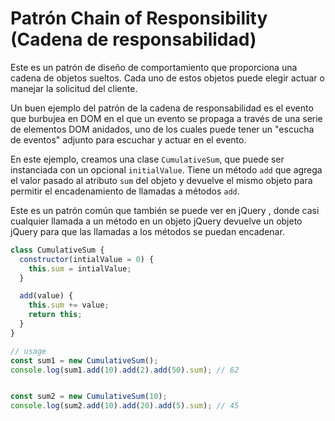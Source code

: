 # Patrón Chain of Responsibility (Cadena de responsabilidad)

Este es un patrón de diseño de comportamiento que proporciona una cadena de objetos sueltos. Cada uno de estos objetos puede elegir actuar o manejar la solicitud del cliente.

Un buen ejemplo del patrón de la cadena de responsabilidad es el evento que burbujea en DOM en el que un evento se propaga a través de una serie de elementos DOM anidados, uno de los cuales puede tener un "escucha de eventos" adjunto para escuchar y actuar en el evento.

En este ejemplo, creamos una clase `CumulativeSum`, que puede ser instanciada con un opcional `initialValue`. Tiene un método `add` que agrega el valor pasado al atributo `sum` del objeto y devuelve el mismo objeto para permitir el encadenamiento de llamadas a métodos `add`.

Este es un patrón común que también se puede ver en jQuery , donde casi cualquier llamada a un método en un objeto jQuery devuelve un objeto jQuery para que las llamadas a los métodos se puedan encadenar.

```javascript
class CumulativeSum {
  constructor(intialValue = 0) {
    this.sum = intialValue;
  }

  add(value) {
    this.sum += value;
    return this;
  }
}

// usage
const sum1 = new CumulativeSum();
console.log(sum1.add(10).add(2).add(50).sum); // 62


const sum2 = new CumulativeSum(10);
console.log(sum2.add(10).add(20).add(5).sum); // 45
```
